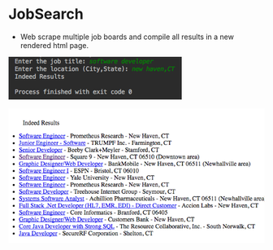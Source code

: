 # JobSearch
* Web scrape multiple job boards and compile all results in a new rendered html page.

![alt tag](JobSearch_input.png?raw=true "Inputs")

![alt tag](JobSearch_Results.png?raw=true "Results")


